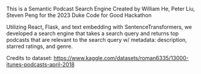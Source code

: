 This is a Semantic Podcast Search Engine
Created by William He, Peter Liu, Steven Peng for the 2023 Duke Code for Good Hackathon

Utilizing React, Flask, and text embedding with SentenceTransformers, we developed a search engine that takes a search query and returns top podcasts that are relevant to the search query w/ metadata: description, starred ratings, and genre.

Credits to dataset: https://www.kaggle.com/datasets/roman6335/13000-itunes-podcasts-april-2018 

